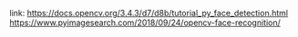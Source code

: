link: https://docs.opencv.org/3.4.3/d7/d8b/tutorial_py_face_detection.html
https://www.pyimagesearch.com/2018/09/24/opencv-face-recognition/
